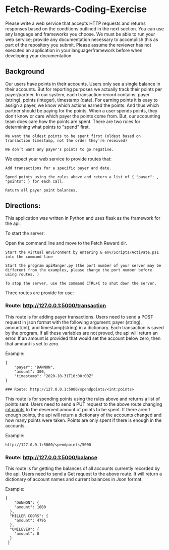 # Fetch-Rewards-Coding-Exercise

Please write a web service that accepts HTTP requests and returns responses based on the conditions outlined in the next section. You can use any language and frameworks you choose. We must be able to run your web service; provide any documentation necessary to accomplish this as part of the repository you submit. Please assume the reviewer has not executed an application in your language/framework before when developing your documentation.

## Background

Our users have points in their accounts. Users only see a single balance in their accounts. But for reporting purposes we actually track their points per payer/partner. In our system, each transaction record contains: payer (string), points (integer), timestamp (date). For earning points it is easy to assign a payer, we know which actions earned the points. And thus which partner should be paying for the points. When a user spends points, they don't know or care which payer the points come from. But, our accounting team does care how the points are spent. There are two rules for determining what points to "spend" first.

    We want the oldest points to be spent first (oldest based on transaction timestamp, not the order they’re received) 
    
    We don’t want any payer's points to go negative.

We expect your web service to provide routes that: 

    Add transactions for a specific payer and date. 
    
    Spend points using the rules above and return a list of { "payer": , "points": } for each call. 
    
    Return all payer point balances.

## Directions:

This application was written in Python and uses flask as the framework for the api.

To start the server:

Open the command line and move to the Fetch Reward dir.

    Start the virtual environment by entering & env/Scripts/Activate.ps1 into the command line
    
    Start the program apiManger.py (the port number of your server may be 
    different from the examples, please change the port number before using routes. )
    
    To stop the server, use the command CTRL+C to shut down the server.

Three routes are provide for use:

### Route: http://127.0.0.1:5000/transaction

This route is for adding payer transactions. Users need to send a POST request in json format with the following argument: payer (string), amount(int), and timestamp(string) in a dictionary. Each transaction is saved by the program. If all these variables are not proved, the api will return an error. If an amount is provided that would set the account below zero, then that amount is set to zero. 

Example:
```
{
    "payer": "DANNON", 
    "amount": 300, 
    "timestamp": "2020-10-31T10:00:00Z"
}
```

    ### Route: http://127.0.0.1:5000/spendpoints/<int:points>

This route is for spending points using the rules above and returns a list of points sent. Users need to send a PUT request to the above route changing <int:points> to the deserved amount of points to be spent. If there aren't enough points, the api will return a dictionary of the accounts changed and how many points were taken. Points are only spent if there is enough in the accounts. 

Example:

```
http://127.0.0.1:5000/spendpoints/5000
```
### Route: http://127.0.0.1:5000/balance

This route is for getting the balances of all accounts currently recorded by the api. Users need to send a Get request to the above route. It will return a dictionary of account names and current balances in Json format. 

Example:
```
{
    "DANNON": {
    "amount": 1000
  },
  "MILLER COORS": {
    "amount": 4795
  },
  "UNILEVER": {
    "amount": 0
  }
 }
```
